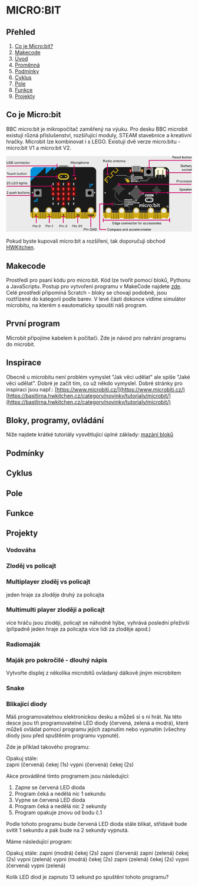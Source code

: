 # MICRO:BIT

## Přehled

1. [Co je Micro:bit?](#co-je-microbit)
2. [Makecode](#makecode)
3. [Úvod](#úvod)
4. [Proměnná](#proměnná)
5. [Podmínky](#podmínky)
6. [Cyklus](#cyklus)
7. [Pole](#pole)
8. [Funkce](#funkce)
9. [Projekty](#projekty)

## Co je Micro:bit

BBC micro:bit je mikropočítač zaměřený na výuku. Pro desku BBC microbit existují různá příslušenství, rozšiřující moduly, STEAM stavebnice a kreativní hračky. Microbit lze kombinovat i s LEGO. Existují dvě verze micro:bitu - micro:bit V1 a micro:bit V2.

![microbit](/images/microbit_description.png)

Pokud byste kupovali micro:bit a rozšíření, tak doporučuji obchod [HWKitchen](https://www.hwkitchen.cz/).

## Makecode

Prostředí pro psaní kódu pro micro:bit. Kód lze tvořit pomocí bloků, Pythonu a JavaScriptu. Postup pro vytvoření programu v MakeCode najdete [zde](https://scribehow.com/shared/How_to_Create_Basic_Code_in_Microsoft_MakeCode_for_microbit__m0_MMY_vTdiecdFmB0m_Zw). Celé prostředí připomíná Scratch - bloky se chovají podobně, jsou roztřízené do kategorií podle barev. V levé části dokonce vidíme simulátor microbitu, na kterém s eautomaticky spouští náš program.

## První program

Microbit připojíme kabelem k počítači. Zde je návod pro nahrání programu do microbit.

## Inspirace

Obecně u microbitu není problém vymyslet "Jak věci udělat" ale spíše "Jaké věci udělat". Dobré je začít tím, co už někdo vymyslel. Dobré stránky pro inspiraci jsou např.:
[https://www.microbiti.cz/](https://www.microbiti.cz/)
[https://bastlirna.hwkitchen.cz/category/novinky/tutorialy/microbit/](https://bastlirna.hwkitchen.cz/category/novinky/tutorialy/microbit/)

## Bloky, programy, ovládání

Níže najdete krátké tutoriály vysvětlující úplné základy:
[mazání bloků](https://scribehow.com/shared/How_to_Remove_a_Block_in_MakeCode_Microbit_Editor__UDhdI74PRC-GqaB5K9SkbQ)

## Podmínky

## Cyklus

## Pole

## Funkce

## Projekty

### Vodováha

### Zloděj vs policajt

### Multiplayer zloděj vs policajt

jeden hraje za zloděje druhý za policajta

### Multimulti player zloději a policajt

více hráču jsou zloději, policajt se náhodně hýbe, vyhrává poslední přeživší (případně jeden hraje za policajta více lidí za zloděje apod.)

### Radiomaják

### Maják pro pokročilé - dlouhý nápis

Vytvořte displej z několika microbitů ovládaný dálkově jiným microbitem

### Snake

### Blikající diody

Máš programovatelnou elektronickou desku a můžeš si s ní hrát. Na této desce jsou tři programovatelné LED diody (červená, zelená a modrá), které můžeš ovládat pomocí programu jejich zapnutím nebo vypnutím (všechny diody jsou před spuštěním programu vypnuté).

Zde je příklad takového programu: 

Opakuj stále:                                                                          
      zapni (červená)
      čekej (1s)
      vypni (červená)
      čekej (2s)

Akce prováděné tímto programem jsou následující:

   1. Zapne se červená LED dioda
   2. Program čeká a nedělá nic 1 sekundu
   3. Vypne se červená LED dioda
   4. Program čeká a nedělá nic 2 sekundy
   5. Program opakuje znovu od bodu č.1

Podle tohoto programu bude červená LED dioda stále blikat, střídavě bude svítit 1 sekundu a pak bude na 2 sekundy vypnutá.

Máme následující program:

Opakuj stále:
     zapni (modrá)
     čekej (2s)
     zapni (červená)
     zapni (zelená)
     čekej (2s)
     vypni (zelená)
     vypni (modrá)
     čekej (2s)
     zapni (zelená)
     čekej (2s)
     vypni (červená)
     vypni (zelená)     

Kolik LED diod je zapnuto 13 sekund po spuštění tohoto programu?
